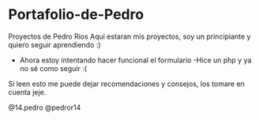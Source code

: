 # Portafolio-de-Pedro
Proyectos de Pedro Rios
Aqui estaran mis proyectos, soy un principiante y quiero seguir aprendiendo :)
- Ahora estoy intentando hacer funcional el formulario
  -Hice un php y ya no sé como seguir :(

Si leen esto me puede dejar recomendaciones y consejos, los tomare en cuenta jeje.

@14.pedro 
@pedror14

